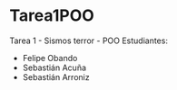 # Tarea1POO
Tarea 1 - Sismos terror - POO
Estudiantes:
- Felipe Obando
- Sebastián Acuña
- Sebastián Arroniz
